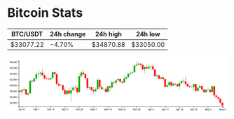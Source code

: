 # Bitcoin Stats

BTC/USDT|24h change|24h high|24h low|
|---|---|---|---|
|$33077.22|-4.70%|$34870.88|$33050.00|

<img src="./chart.svg">
